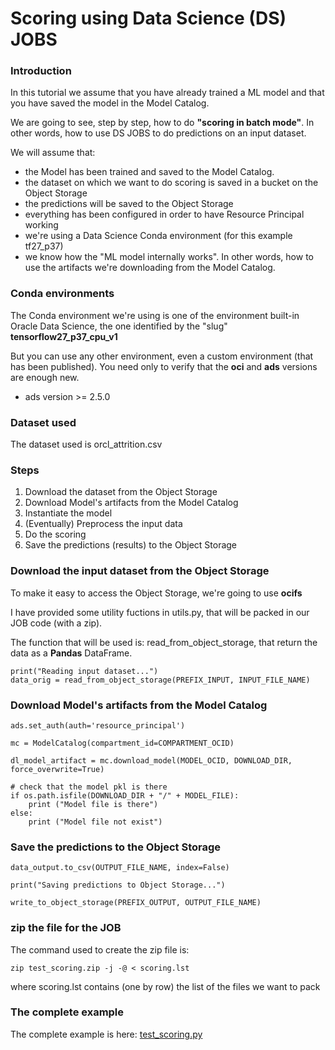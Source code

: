 # Scoring using Data Science (DS) JOBS

### Introduction
In this tutorial we assume that you have already trained a ML model and that you have saved the model in the Model Catalog.

We are going to see, step by step, how to do **"scoring in batch mode"**. In other words, how to use DS JOBS to do predictions on an input dataset.

We will assume that:
* the Model has been trained and saved to the Model Catalog.
* the dataset on which we want to do scoring is saved in a bucket on the Object Storage
* the predictions will be saved to the Object Storage
* everything has been configured in order to have Resource Principal working
* we're using a Data Science Conda environment (for this example tf27_p37)
* we know how the "ML model internally works". In other words, how to use the artifacts we're downloading from the Model Catalog.

### Conda environments
The Conda environment we're using is one of the environment built-in Oracle Data Science, the one identified by the "slug" **tensorflow27_p37_cpu_v1**

But you can use any other environment, even a custom environment (that has been published). You need only to verify that the **oci** and **ads** versions are enough new.

* ads version >= 2.5.0

### Dataset used
The dataset used is orcl_attrition.csv

### Steps

1. Download the dataset from the Object Storage
2. Download Model's artifacts from the Model Catalog
3. Instantiate the model
4. (Eventually) Preprocess the input data
5. Do the scoring
6. Save the predictions (results) to the Object Storage

### Download the input dataset from the Object Storage
To make it easy to access the Object Storage, we're going to use **ocifs**

I have provided some utility fuctions in utils.py, that will be packed in our JOB code (with a zip).

The function that will be used is: read_from_object_storage, that return the data as a **Pandas** DataFrame.

```
print("Reading input dataset...")
data_orig = read_from_object_storage(PREFIX_INPUT, INPUT_FILE_NAME)
```

### Download Model's artifacts from the Model Catalog
```
ads.set_auth(auth='resource_principal')

mc = ModelCatalog(compartment_id=COMPARTMENT_OCID)

dl_model_artifact = mc.download_model(MODEL_OCID, DOWNLOAD_DIR, force_overwrite=True)

# check that the model pkl is there
if os.path.isfile(DOWNLOAD_DIR + "/" + MODEL_FILE):
    print ("Model file is there")
else:
    print ("Model file not exist")
```

### Save the predictions to the Object Storage

```
data_output.to_csv(OUTPUT_FILE_NAME, index=False)

print("Saving predictions to Object Storage...")

write_to_object_storage(PREFIX_OUTPUT, OUTPUT_FILE_NAME)
```

### zip the file for the JOB
The command used to create the zip file is:

```
zip test_scoring.zip -j -@ < scoring.lst
```

where scoring.lst contains (one by row) the list of the files we want to pack

### The complete example
The complete example is here: [test_scoring.py](./test_scoring.py)